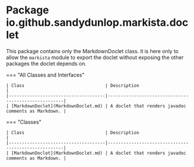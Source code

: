 
# Package io.github.sandydunlop.markista.doclet


This package contains only the MarkdownDoclet class. it is here
only to allow the `markista` module to export the doclet without
exposing the other packages the doclet depends on.

=== "All Classes and Interfaces"

    | Class                               | Description                                         |
    |-------------------------------------|-----------------------------------------------------|
    | [MarkdownDoclet](MarkdownDoclet.md) | A doclet that renders javadoc comments as Markdown. |


=== "Classes"

    | Class                               | Description                                         |
    |-------------------------------------|-----------------------------------------------------|
    | [MarkdownDoclet](MarkdownDoclet.md) | A doclet that renders javadoc comments as Markdown. |


